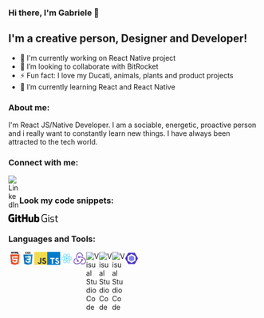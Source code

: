 ### Hi there, I'm Gabriele 👋

## I'm a creative person, Designer and Developer!

- 🔭 I'm currently working on React Native project
- 👯 I’m looking to collaborate with BitRocket
- ⚡ Fun fact: I love my Ducati, animals, plants and product projects
- 🌱 I’m currently learning React and React Native

### About me:

I'm React JS/Native Developer.
I am a sociable, energetic, proactive person and i really want to constantly learn new things.
I have always been attracted to the tech world.

### Connect with me:

[<img align="left" alt="LinkedIn" width="22px" src="https://cdn.jsdelivr.net/npm/simple-icons@v3/icons/linkedin.svg" />][linkedin]

<br />

### Look my code snippets:

[<img align="left" alt="GitHubGist" width="100px" src="https://raw.githubusercontent.com/b4b4r07/i/master/gist/logo.png" />][GitHubGist]

<br />

### Languages and Tools:

<img align="left" alt="Visual Studio Code" width="26px" src="https://raw.githubusercontent.com/github/explore/80688e429a7d4ef2fca1e82350fe8e3517d3494d/topics/html/html.png" />

<img align="left" alt="Visual Studio Code" width="26px" src="https://raw.githubusercontent.com/github/explore/80688e429a7d4ef2fca1e82350fe8e3517d3494d/topics/css/css.png" />

<img align="left" alt="Visual Studio Code" width="26px" src="https://raw.githubusercontent.com/github/explore/80688e429a7d4ef2fca1e82350fe8e3517d3494d/topics/javascript/javascript.png" />

<img align="left" alt="Visual Studio Code" width="26px" src="https://raw.githubusercontent.com/github/explore/80688e429a7d4ef2fca1e82350fe8e3517d3494d/topics/typescript/typescript.png" />

<img align="left" alt="Visual Studio Code" width="26px" src="https://raw.githubusercontent.com/github/explore/80688e429a7d4ef2fca1e82350fe8e3517d3494d/topics/react/react.png" />

<img align="left" alt="Visual Studio Code" width="26px" src="https://raw.githubusercontent.com/github/explore/80688e429a7d4ef2fca1e82350fe8e3517d3494d/topics/redux/redux.png" />

<img align="left" alt="Visual Studio Code" width="26px" src="https://camo.githubusercontent.com/be10cae2ac715ac243688c04471ff6da9efa99ab11fa997bd28b761076a3b3e0/68747470733a2f2f72656475782d736167612e6a732e6f72672f2f696d672f52656475782d536167612d4c6f676f2d506f7274726169742e706e67" />

<img align="left" alt="Visual Studio Code" width="26px" src="https://camo.githubusercontent.com/cd20c96bc1ac651ce1182bc93e79399b18300f729bd94c649ab8b8fff016a909/68747470733a2f2f656e637279707465642d74626e302e677374617469632e636f6d2f696d616765733f713d74626e3a414e6439476354424e49324f313478783973314f6964477145754e394854483835754f6e725444596b6533514b327a59535134564c544d586c7648575053674e436a4d4c4a4f4464656c3826757371703d434155" />

<img align="left" alt="Visual Studio Code" width="26px" src="https://raw.githubusercontent.com/styled-components/brand/master/styled-components.png" />

<img align="left" alt="Visual Studio Code" width="26px" src="https://raw.githubusercontent.com/github/explore/80688e429a7d4ef2fca1e82350fe8e3517d3494d/topics/eslint/eslint.png" />

<br />

[linkedin]: https://www.linkedin.com/in/gabrielepolizzotto-bitrocketdev/
[GitHubGist]: https://gist.github.com/gabrielepolizzotto-bitrocketdev/
